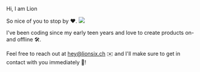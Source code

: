 Hi, I am Lion 

So nice of you to stop by ❤️. ![](https://komarev.com/ghpvc/?username=snow2405&LABEL=)

I've been coding since my early teen years and love to create products on- and offline 🛠️. 

Feel free to reach out at hey@lionsix.ch ✉️ and I'll make sure to get in contact with you immediately 🏃!
